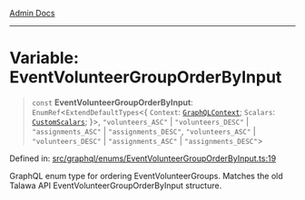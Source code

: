 [Admin Docs](/)

***

# Variable: EventVolunteerGroupOrderByInput

> `const` **EventVolunteerGroupOrderByInput**: `EnumRef`\<`ExtendDefaultTypes`\<\{ `Context`: [`GraphQLContext`](../../../context/type-aliases/GraphQLContext.md); `Scalars`: [`CustomScalars`](../../../scalars/type-aliases/CustomScalars.md); \}\>, `"volunteers_ASC"` \| `"volunteers_DESC"` \| `"assignments_ASC"` \| `"assignments_DESC"`, `"volunteers_ASC"` \| `"volunteers_DESC"` \| `"assignments_ASC"` \| `"assignments_DESC"`\>

Defined in: [src/graphql/enums/EventVolunteerGroupOrderByInput.ts:19](https://github.com/Sourya07/talawa-api/blob/aac5f782223414da32542752c1be099f0b872196/src/graphql/enums/EventVolunteerGroupOrderByInput.ts#L19)

GraphQL enum type for ordering EventVolunteerGroups.
Matches the old Talawa API EventVolunteerGroupOrderByInput structure.
